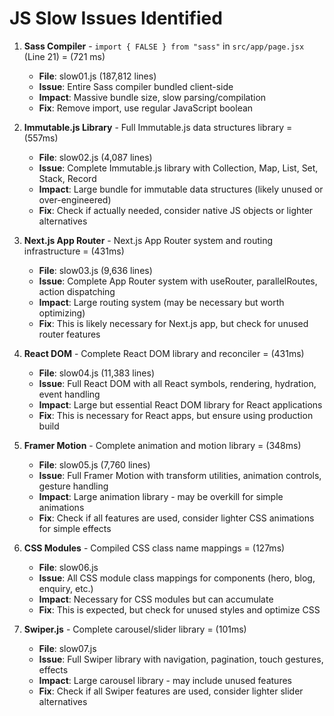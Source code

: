 # JS Slow Issues Identified

1. **Sass Compiler** - `import { FALSE } from "sass"` in `src/app/page.jsx` (Line 21) = (721 ms)
   - **File**: slow01.js (187,812 lines)
   - **Issue**: Entire Sass compiler bundled client-side
   - **Impact**: Massive bundle size, slow parsing/compilation
   - **Fix**: Remove import, use regular JavaScript boolean

2. **Immutable.js Library** - Full Immutable.js data structures library =   (557ms)
   - **File**: slow02.js (4,087 lines)
   - **Issue**: Complete Immutable.js library with Collection, Map, List, Set, Stack, Record
   - **Impact**: Large bundle for immutable data structures (likely unused or over-engineered)
   - **Fix**: Check if actually needed, consider native JS objects or lighter alternatives

3. **Next.js App Router** - Next.js App Router system and routing infrastructure = (431ms)
   - **File**: slow03.js (9,636 lines)
   - **Issue**: Complete App Router system with useRouter, parallelRoutes, action dispatching
   - **Impact**: Large routing system (may be necessary but worth optimizing)
   - **Fix**: This is likely necessary for Next.js app, but check for unused router features

4. **React DOM** - Complete React DOM library and reconciler = (431ms)
   - **File**: slow04.js (11,383 lines)
   - **Issue**: Full React DOM with all React symbols, rendering, hydration, event handling
   - **Impact**: Large but essential React DOM library for React applications
   - **Fix**: This is necessary for React apps, but ensure using production build

5. **Framer Motion** - Complete animation and motion library = (348ms)
   - **File**: slow05.js (7,760 lines)
   - **Issue**: Full Framer Motion with transform utilities, animation controls, gesture handling
   - **Impact**: Large animation library - may be overkill for simple animations
   - **Fix**: Check if all features are used, consider lighter CSS animations for simple effects

6. **CSS Modules** - Compiled CSS class name mappings = (127ms)
   - **File**: slow06.js
   - **Issue**: All CSS module class mappings for components (hero, blog, enquiry, etc.)
   - **Impact**: Necessary for CSS modules but can accumulate
   - **Fix**: This is expected, but check for unused styles and optimize CSS

7. **Swiper.js** - Complete carousel/slider library = (101ms)
   - **File**: slow07.js
   - **Issue**: Full Swiper library with navigation, pagination, touch gestures, effects
   - **Impact**: Large carousel library - may include unused features
   - **Fix**: Check if all Swiper features are used, consider lighter slider alternatives 
